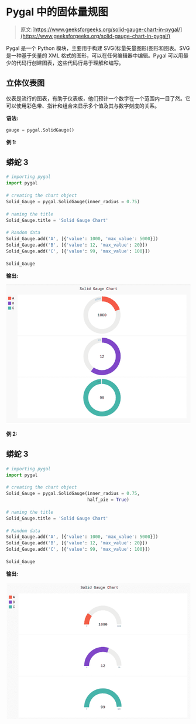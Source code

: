 # Pygal 中的固体量规图

> 原文:[https://www.geeksforgeeks.org/solid-gauge-chart-in-pygal/](https://www.geeksforgeeks.org/solid-gauge-chart-in-pygal/)

Pygal 是一个 Python 模块，主要用于构建 SVG(标量矢量图形)图形和图表。SVG 是一种基于矢量的 XML 格式的图形，可以在任何编辑器中编辑。Pygal 可以用最少的代码行创建图表，这些代码行易于理解和编写。

## 立体仪表图

仪表是流行的图表，有助于仪表板，他们预计一个数字在一个范围内一目了然。它可以使用彩色带、指针和组合来显示多个值及其与数字刻度的关系。

**语法:**

```py
gauge = pygal.SolidGauge()

```

**例 1:**

## 蟒蛇 3

```py
# importing pygal
import pygal

# creating the chart object
Solid_Gauge = pygal.SolidGauge(inner_radius = 0.75)

# naming the title
Solid_Gauge.title = 'Solid Gauge Chart'     

# Random data
Solid_Gauge.add('A', [{'value': 1000, 'max_value': 5000}])
Solid_Gauge.add('B', [{'value': 12, 'max_value': 20}])
Solid_Gauge.add('C', [{'value': 99, 'max_value': 100}])

Solid_Gauge
```

**输出:**

![](img/0c8af2c7fbd30ea3ed9435d71089e806.png)

**例 2:**

## 蟒蛇 3

```py
# importing pygal
import pygal

# creating the chart object
Solid_Gauge = pygal.SolidGauge(inner_radius = 0.75, 
                               half_pie = True)

# naming the title
Solid_Gauge.title = 'Solid Gauge Chart'     

# Random data
Solid_Gauge.add('A', [{'value': 1000, 'max_value': 5000}])
Solid_Gauge.add('B', [{'value': 12, 'max_value': 20}])
Solid_Gauge.add('C', [{'value': 99, 'max_value': 100}])

Solid_Gauge
```

**输出:**

![](img/147cccee42bc535a80016a80529c5bbf.png)